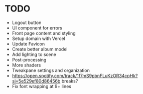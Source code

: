 # TODO

- Logout button
- UI component for errors
- Front page content and styling
- Setup domain with Vercel
- Update Favicon
- Create better album model
- Add lighting to scene
- Post-processing
- More shaders
- Tweakpane settings and organization
- https://open.spotify.com/track/1f7mS9pbnFLuKzOR34cpHk?si=5e529ef80d86456b breaks?
- Fix font wrapping at 9+ lines
